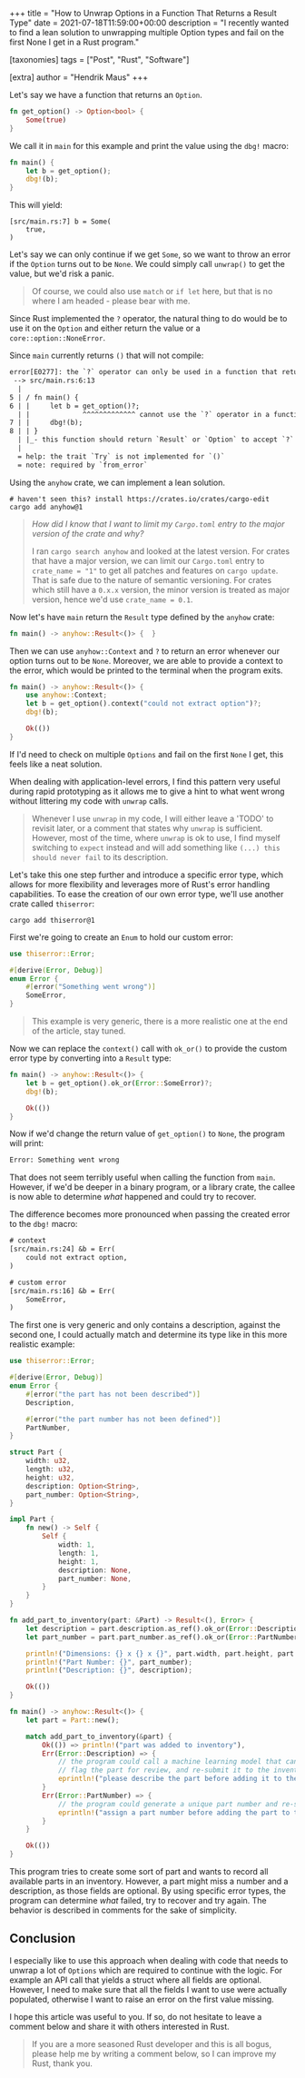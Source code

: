 +++
title = "How to Unwrap Options in a Function That Returns a Result Type"
date = 2021-07-18T11:59:00+00:00
description = "I recently wanted to find a lean solution to unwrapping multiple Option types and fail on the first None I get in a Rust program."

[taxonomies]
tags = ["Post", "Rust", "Software"]

[extra]
author = "Hendrik Maus"
+++

Let's say we have a function that returns an `Option`.

```rust
fn get_option() -> Option<bool> {
    Some(true)
}
```

We call it in `main` for this example and print the value using the `dbg!` macro:

```rust
fn main() {
    let b = get_option();
    dbg!(b);
}
```

This will yield:

```shell
[src/main.rs:7] b = Some(
    true,
)
```

Let's say we can only continue if we get `Some`, so we want to throw an error if the `Option` turns out to be `None`.
We could simply call `unwrap()` to get the value, but we'd risk a panic.

> Of course, we could also use `match` or `if let` here, but that is no where I am headed - please bear with me.

Since Rust implemented the `?` operator, the natural thing to do would be to use it on the `Option` and either return the value or a `core::option::NoneError`.

Since `main` currently returns `()` that will not compile:

```txt
error[E0277]: the `?` operator can only be used in a function that returns `Result` or `Option` (or another type that implements `Try`)
 --> src/main.rs:6:13
  |
5 | / fn main() {
6 | |     let b = get_option()?;
  | |             ^^^^^^^^^^^^^ cannot use the `?` operator in a function that returns `()`
7 | |     dbg!(b);
8 | | }
  | |_- this function should return `Result` or `Option` to accept `?`
  |
  = help: the trait `Try` is not implemented for `()`
  = note: required by `from_error`
```

Using the `anyhow` crate, we can implement a lean solution.

```shell
# haven't seen this? install https://crates.io/crates/cargo-edit
cargo add anyhow@1
```

> _How did I know that I want to limit my `Cargo.toml` entry to the major version of the crate and why?_
> 
> I ran `cargo search anyhow` and looked at the latest version. For crates that have a major version, we can limit our `Cargo.toml` entry to `crate_name = "1"` to get all patches and features on `cargo update`. That is safe due to the nature of semantic versioning. For crates which still have a `0.x.x` version, the minor version is treated as major version, hence we'd use `crate_name = 0.1`.

Now let's have `main` return the `Result` type defined by the `anyhow` crate:

```rust
fn main() -> anyhow::Result<()> {  }
```

Then we can use `anyhow::Context` and `?` to return an error whenever our option turns out to be `None`. Moreover, we are able to provide a context to the error, which would be printed to the terminal when the program exits.

```rust
fn main() -> anyhow::Result<()> {
    use anyhow::Context;
    let b = get_option().context("could not extract option")?;
    dbg!(b);

    Ok(())
}
```

If I'd need to check on multiple `Options` and fail on the first `None` I get, this feels like a neat solution.

When dealing with application-level errors, I find this pattern very useful during rapid prototyping as it allows me to give a hint to what went wrong without littering my code with `unwrap` calls.

> Whenever I use `unwrap` in my code, I will either leave a 'TODO' to revisit later, or a comment that states why `unwrap` is sufficient.
> However, most of the time, where `unwrap` is ok to use, I find myself switching to `expect` instead and will add something like `(...) this should never fail` to its description.

Let's take this one step further and introduce a specific error type, which allows for more flexibility and leverages more of Rust's error handling capabilities. To ease the creation of our own error type, we'll use another crate called `thiserror`:

```shell
cargo add thiserror@1
```

First we're going to create an `Enum` to hold our custom error:

```rust
use thiserror::Error;

#[derive(Error, Debug)]
enum Error {
    #[error("Something went wrong")]
    SomeError,
}
```

> This example is very generic, there is a more realistic one at the end of the article, stay tuned.

Now we can replace the `context()` call with `ok_or()` to provide the custom error type by converting into a `Result` type:

```rust
fn main() -> anyhow::Result<()> {
    let b = get_option().ok_or(Error::SomeError)?;
    dbg!(b);

    Ok(())
}
```

Now if we'd change the return value of `get_option()` to `None`, the program will print:

```txt
Error: Something went wrong
```

That does not seem terribly useful when calling the function from `main`. However, if we'd be deeper in a binary program, or a library crate, the callee is now able to determine _what_ happened and could try to recover.

The difference becomes more pronounced when passing the created error to the `dbg!` macro:

```txt
# context
[src/main.rs:24] &b = Err(
    could not extract option,
)

# custom error
[src/main.rs:16] &b = Err(
    SomeError,
)
```

The first one is very generic and only contains a description, against the second one, I could actually match and determine its type like in this more realistic example:

```rust
use thiserror::Error;

#[derive(Error, Debug)]
enum Error {
    #[error("the part has not been described")]
    Description,

    #[error("the part number has not been defined")]
    PartNumber,
}

struct Part {
    width: u32,
    length: u32,
    height: u32,
    description: Option<String>,
    part_number: Option<String>,
}

impl Part {
    fn new() -> Self {
        Self {
            width: 1,
            length: 1,
            height: 1,
            description: None,
            part_number: None,
        }
    }
}

fn add_part_to_inventory(part: &Part) -> Result<(), Error> {
    let description = part.description.as_ref().ok_or(Error::Description)?;
    let part_number = part.part_number.as_ref().ok_or(Error::PartNumber)?;

    println!("Dimensions: {} x {} x {}", part.width, part.height, part.length);
    println!("Part Number: {}", part_number);
    println!("Description: {}", description);

    Ok(())
}

fn main() -> anyhow::Result<()> {
    let part = Part::new();

    match add_part_to_inventory(&part) {
        Ok(()) => println!("part was added to inventory"),
        Err(Error::Description) => {
            // the program could call a machine learning model that can create brief descriptions
            // flag the part for review, and re-submit it to the inventory
            eprintln!("please describe the part before adding it to the inventory")
        }
        Err(Error::PartNumber) => {
            // the program could generate a unique part number and re-submit it to the inventory
            eprintln!("assign a part number before adding the part to the inventory")
        }
    }

    Ok(())
}
```

This program tries to create some sort of part and wants to record all available parts in an inventory. However, a part might miss a number and a description, as those fields are optional. By using specific error types, the program can determine _what_ failed, try to recover and try again. The behavior is described in comments for the sake of simplicity.

## Conclusion

I especially like to use this approach when dealing with code that needs to unwrap a lot of `Options` which are required to continue with the logic. For example an API call that yields a struct where all fields are optional. However, I need to make sure that all the fields I want to use were actually populated, otherwise I want to raise an error on the first value missing.

I hope this article was useful to you. If so, do not hesitate to leave a comment below and share it with others interested in Rust.

> If you are a more seasoned Rust developer and this is all bogus, please help me by writing a comment below, so I can improve my Rust, thank you.
